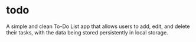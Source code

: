 # todo
A simple and clean To-Do List app that allows users to add, edit, and delete their tasks, with the data being stored persistently in local storage.
